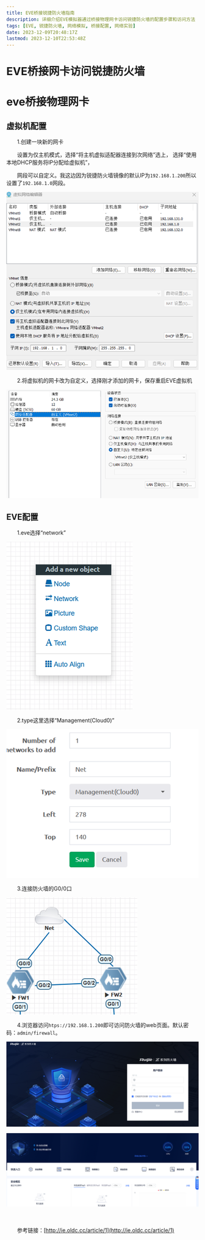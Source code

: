 ```yaml
---
title: EVE桥接锐捷防火墙指南
description: 详细介绍EVE模拟器通过桥接物理网卡访问锐捷防火墙的配置步骤和访问方法
tags: [EVE, 锐捷防火墙, 网络模拟, 桥接配置, 网络实验]
date: 2023-12-09T20:48:17Z
lastmod: 2023-12-10T22:53:48Z
---
```


# EVE桥接网卡访问锐捷防火墙

# eve桥接物理网卡

## 虚拟机配置

　　1.创建一块新的网卡

　　设置为仅主机模式，选择“将主机虚拟适配器连接到次网络”选上，  选择“使用本地DHCP服务将IP分配给虚拟机”，

　　网段可以自定义。我这边因为锐捷防火墙镜像的默认IP为`192.168.1.200`​所以设置了`192.168.1.0`​网段。

​![image](assets/image-20231209224325-3x4jwff.png)​

　　2.将虚拟机的网卡改为自定义，选择刚才添加的网卡，保存重启EVE虚拟机

​![image](assets/image-20231209224528-tt37xm0.png)​

## EVE配置

　　1.eve选择“network”

​![image](assets/image-20231209224633-7st6kke.png)​

　　2.type这里选择“Management(Cloud0)”

​![image](assets/image-20231209224700-562xnyh.png)​

　　3.连接防火墙的G0/0口

​![image](assets/image-20231209230004-df4f6tm.png)​

　　4.浏览器访问`htps://192.168.1.200`​即可访问防火墙的web页面。默认密码：`admin/firewall`​。

​![image](assets/image-20231209230340-rgh6bcn.png)​

​![image](assets/image-20231209230425-qlycqa0.png)​

　　‍

　　参考链接：[http://ie.oldc.cc/article/1](http://ie.oldc.cc/article/1)

